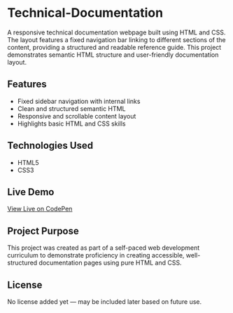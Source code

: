# Technical-Documentation
A responsive technical documentation webpage built using HTML and CSS. The layout features a fixed navigation bar linking to different sections of the content, providing a structured and readable reference guide. This project demonstrates semantic HTML structure and user-friendly documentation layout.
## Features

- Fixed sidebar navigation with internal links
- Clean and structured semantic HTML
- Responsive and scrollable content layout
- Highlights basic HTML and CSS skills

## Technologies Used

- HTML5
- CSS3

## Live Demo

[View Live on CodePen](https://codepen.io/Sai-Pratyusha/pen/LEYNBPg)

## Project Purpose

This project was created as part of a self-paced web development curriculum to demonstrate proficiency in creating accessible, well-structured documentation pages using pure HTML and CSS.

## License

No license added yet — may be included later based on future use.
